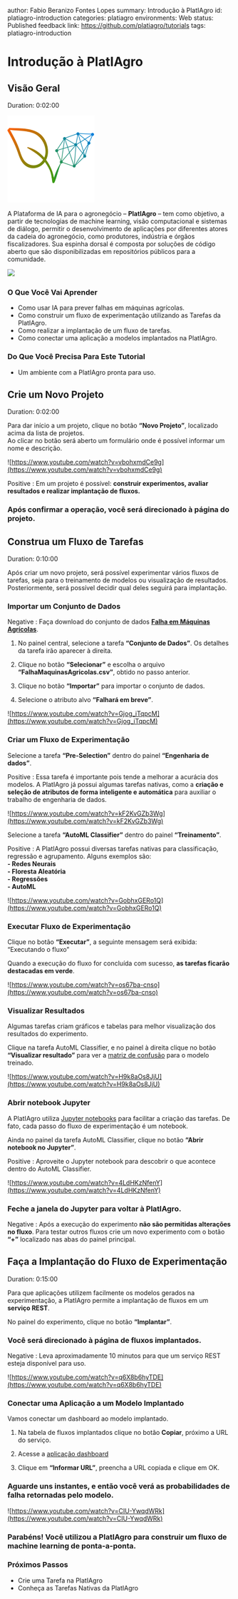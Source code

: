 author: Fabio Beranizo Fontes Lopes
summary: Introdução à PlatIAgro
id: platiagro-introduction
categories: platiagro
environments: Web
status: Published
feedback link: https://github.com/platiagro/tutorials
tags: platiagro-introduction

# Introdução à PlatIAgro

## Visão Geral
Duration: 0:02:00

![Logotipo da PlatIAgro: possui o desenho de duas folhas verdes, uma delas é formada por linhas e pontos, como um gráfico estatístico](img/logo.png)

A Plataforma de IA para o agronegócio – **PlatIAgro** – tem como objetivo, a partir de tecnologias de machine learning, visão computacional e sistemas de diálogo, permitir o desenvolvimento de aplicações por diferentes atores da cadeia do agronegócio, como produtores, indústria e órgãos fiscalizadores. Sua espinha dorsal é composta por soluções de código aberto que são disponibilizadas em repositórios públicos para a comunidade.

![](img/flow.png)

### **O Que Você Vai Aprender**

* Como usar IA para prever falhas em máquinas agrícolas.
* Como construir um fluxo de experimentação utilizando as Tarefas da PlatIAgro.
* Como realizar a implantação de um fluxo de tarefas.
* Como conectar uma aplicação a modelos implantados na PlatIAgro.

### **Do Que Você Precisa Para Este Tutorial**

* Um ambiente com a PlatIAgro pronta para uso.

## Crie um Novo Projeto
Duration: 0:02:00

Para dar início a um projeto, clique no botão **“Novo Projeto”**, localizado acima da lista de projetos.<br>
Ao clicar no botão será aberto um formulário onde é possível informar um nome e descrição.

<!-- Video new-project -->
![https://www.youtube.com/watch?v=vbohxmdCe9g](https://www.youtube.com/watch?v=vbohxmdCe9g)

Positive
: Em um projeto é possível: **construir experimentos, avaliar resultados e realizar implantação de fluxos.**

### **Após confirmar a operação, você será direcionado à página do projeto.**

## Construa um Fluxo de Tarefas
Duration: 0:10:00

Após criar um novo projeto, será possível experimentar vários fluxos de tarefas, seja para o treinamento de modelos ou visualização de resultados.<br>
Posteriormente, será possível decidir qual deles seguirá para implantação.

### **Importar um Conjunto de Dados**

Negative
: Faça download do conjunto de dados **[Falha em Máquinas Agrícolas](https://raw.githubusercontent.com/platiagro/platiagro.github.io/datasets/FalhaEmMaquinasAgricolas.csv)**.

1. No painel central, selecione a tarefa **“Conjunto de Dados”**. Os detalhes da tarefa irão aparecer à direita.

1. Clique no botão **“Selecionar”** e escolha o arquivo **“FalhaMaquinasAgricolas.csv”**, obtido no passo anterior.<br>

1. Clique no botão **“Importar”** para importar o conjunto de dados.

1. Selecione o atributo alvo **“Falhará em breve”**.

<!-- Video import-dataset -->
![https://www.youtube.com/watch?v=Gjog_iTqpcM](https://www.youtube.com/watch?v=Gjog_iTqpcM)

### **Criar um Fluxo de Experimentação**
Selecione a tarefa **“Pre-Selection”** dentro do painel **“Engenharia de dados”**.

Positive
: Essa tarefa é importante pois tende a melhorar a acurácia dos modelos. A PlatIAgro já possui algumas tarefas nativas, como a **criação e seleção de atributos de forma inteligente e automática** para auxiliar o trabalho de engenharia de dados.

<!-- Video add-task-pre-selection -->
![https://www.youtube.com/watch?v=kF2KvGZb3Wg](https://www.youtube.com/watch?v=kF2KvGZb3Wg)

Selecione a tarefa **“AutoML Classifier”** dentro do painel **“Treinamento”**.

Positive
: A PlatIAgro possui diversas tarefas nativas para classificação, regressão e agrupamento. Alguns exemplos são:<br> **- Redes Neurais**<br> **- Floresta Aleatória**<br> **- Regressões**<br> **- AutoML**

<!-- Video add-task-automl-classifier -->
![https://www.youtube.com/watch?v=GobhxGERo1Q](https://www.youtube.com/watch?v=GobhxGERo1Q)

### **Executar Fluxo de Experimentação**

Clique no botão **“Executar”**, a seguinte mensagem será exibida: “Executando o fluxo”

Quando a execução do fluxo for concluída com sucesso, **as tarefas ficarão destacadas em verde**.

<!-- Video run-training -->
![https://www.youtube.com/watch?v=os67ba-cnso](https://www.youtube.com/watch?v=os67ba-cnso)

### **Visualizar Resultados**

Algumas tarefas criam gráficos e tabelas para melhor visualização dos resultados do experimento.

Clique na tarefa AutoML Classifier, e no painel à direita clique no botão **“Visualizar resultado”** para ver a [matriz de confusão](https://en.wikipedia.org/wiki/Confusion_matrix) para o modelo treinado.

<!-- Video view-results -->
![https://www.youtube.com/watch?v=H9k8aOs8JjU](https://www.youtube.com/watch?v=H9k8aOs8JjU)

### **Abrir notebook Jupyter**

A PlatIAgro utiliza [Jupyter notebooks](https://jupyter.org/) para facilitar a criação das tarefas. De fato, cada passo do fluxo de experimentação é um notebook.

Ainda no painel da tarefa AutoML Classifier, clique no botão **“Abrir notebook no Jupyter”**.

Positive
: Aproveite o Jupyter notebook para descobrir o que acontece dentro do AutoML Classifier.

<!-- Video view-notebook-outputs -->
![https://www.youtube.com/watch?v=4LdHKzNfenY](https://www.youtube.com/watch?v=4LdHKzNfenY)

### **Feche a janela do Jupyter para voltar à PlatIAgro.**

Negative
: Após a execução do experimento **não são permitidas alterações no fluxo**. Para testar outros fluxos crie um novo experimento com o botão **“+”** localizado nas abas do painel principal.

## Faça a Implantação do Fluxo de Experimentação
Duration: 0:15:00

Para que aplicações utilizem facilmente os modelos gerados na experimentação, a PlatIAgro permite a implantação de fluxos em um **serviço REST**.

No painel do experimento, clique no botão **“Implantar”**.

### **Você será direcionado à página de fluxos implantados.**

Negative
: Leva aproximadamente 10 minutos para que um serviço REST esteja disponível para uso.

<!-- Video deployment -->
![https://www.youtube.com/watch?v=q6X8b6hyTDE](https://www.youtube.com/watch?v=q6X8b6hyTDE)

### **Conectar uma Aplicação a um Modelo Implantado**

Vamos conectar um dashboard ao modelo implantado.

1. Na tabela de fluxos implantados clique no botão **Copiar**, próximo a URL do serviço.

1. Acesse a [aplicação dashboard](https://platiagro.github.io/tutorials/machine-failure/)

1. Clique em **“Informar URL”**, preencha a URL copiada e clique em OK.

### **Aguarde uns instantes, e então você verá as probabilidades de falha retornadas pelo modelo.**

<!-- Video application -->
![https://www.youtube.com/watch?v=CIU-YwqdWRk](https://www.youtube.com/watch?v=CIU-YwqdWRk)

### **Parabéns! Você utilizou a PlatIAgro para construir um fluxo de machine learning de ponta-a-ponta.**

### **Próximos Passos**

* Crie uma Tarefa na PlatIAgro
* Conheça as Tarefas Nativas da PlatIAgro
